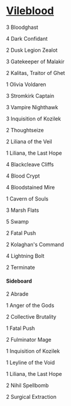 # [Vileblood](http://tappedout.net/mtg-decks/vileblood-3/)

3 Bloodghast

4 Dark Confidant

2 Dusk Legion Zealot

3 Gatekeeper of Malakir

2 Kalitas, Traitor of Ghet

1 Olivia Voldaren

3 Stromkirk Captain

3 Vampire Nighthawk

3 Inquisition of Kozilek

2 Thoughtseize

2 Liliana of the Veil

1 Liliana, the Last Hope

4 Blackcleave Cliffs

4 Blood Crypt

4 Bloodstained Mire

1 Cavern of Souls

3 Marsh Flats

5 Swamp

2 Fatal Push

2 Kolaghan's Command

4 Lightning Bolt

2 Terminate

#### Sideboard

2 Abrade

1 Anger of the Gods

2 Collective Brutality

1 Fatal Push

2 Fulminator Mage

1 Inquisition of Kozilek

1 Leyline of the Void

1 Liliana, the Last Hope

2 Nihil Spellbomb

2 Surgical Extraction
